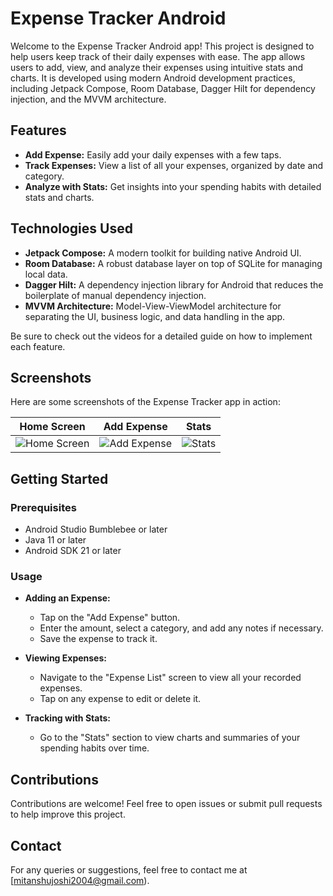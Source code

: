 # Expense Tracker Android

Welcome to the Expense Tracker Android app! This project is designed to help users keep track of their daily expenses with ease. The app allows users to add, view, and analyze their expenses using intuitive stats and charts. It is developed using modern Android development practices, including Jetpack Compose, Room Database, Dagger Hilt for dependency injection, and the MVVM architecture.

## Features

- **Add Expense:** Easily add your daily expenses with a few taps.
- **Track Expenses:** View a list of all your expenses, organized by date and category.
- **Analyze with Stats:** Get insights into your spending habits with detailed stats and charts.
  
## Technologies Used

- **Jetpack Compose:** A modern toolkit for building native Android UI.
- **Room Database:** A robust database layer on top of SQLite for managing local data.
- **Dagger Hilt:** A dependency injection library for Android that reduces the boilerplate of manual dependency injection.
- **MVVM Architecture:** Model-View-ViewModel architecture for separating the UI, business logic, and data handling in the app.

Be sure to check out the videos for a detailed guide on how to implement each feature.

## Screenshots

Here are some screenshots of the Expense Tracker app in action:

| Home Screen | Add Expense | Stats |
|-------------|-------------|-------------|
| ![Home Screen](screenshots/Screenshot_1724273822.png) | ![Add Expense](screenshots/Screenshot_1724273829.png) | ![Stats](screenshots/Screenshot_1724273956.png) |

## Getting Started

### Prerequisites

- Android Studio Bumblebee or later
- Java 11 or later
- Android SDK 21 or later

### Usage

- **Adding an Expense:**
  - Tap on the "Add Expense" button.
  - Enter the amount, select a category, and add any notes if necessary.
  - Save the expense to track it.

- **Viewing Expenses:**
  - Navigate to the "Expense List" screen to view all your recorded expenses.
  - Tap on any expense to edit or delete it.

- **Tracking with Stats:**
  - Go to the "Stats" section to view charts and summaries of your spending habits over time.

## Contributions

Contributions are welcome! Feel free to open issues or submit pull requests to help improve this project.

## Contact

For any queries or suggestions, feel free to contact me at [mitanshujoshi2004@gmail.com).
